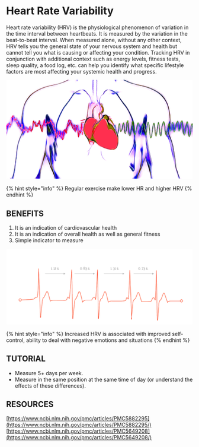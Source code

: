 # Heart Rate Variability

Heart rate variability \(HRV\) is the physiological phenomenon of variation in the time interval between heartbeats. It is measured by the variation in the beat-to-beat interval. When measured alone, without any other context, HRV tells you the general state of your nervous system and health but cannot tell you what is causing or affecting your condition. Tracking HRV in conjunction with additional context such as energy levels, fitness tests, sleep quality, a food log, etc. can help you identify what specific lifestyle factors are most affecting your systemic health and progress.

![](../.gitbook/assets/heartrate_variability_cover.JPG)

{% hint style="info" %}
Regular exercise make lower HR and higher HRV
{% endhint %}

## BENEFITS

1. It is an indication of cardiovascular health
2. It is an indication of overall health as well as general fitness
3. Simple indicator to measure

![The heart constantly changing the length of time between each beat](../.gitbook/assets/heartrate_variability_graph.png)

{% hint style="info" %}
Increased HRV is associated with improved self-control, ability to deal with negative emotions and situations
{% endhint %}

## TUTORIAL

* Measure 5+ days per week.
* Measure in the same position at the same time of day \(or understand the effects of these differences\).

## RESOURCES

[https://www.ncbi.nlm.nih.gov/pmc/articles/PMC5882295](https://www.ncbi.nlm.nih.gov/pmc/articles/PMC5882295/)  
[https://www.ncbi.nlm.nih.gov/pmc/articles/PMC5649208](https://www.ncbi.nlm.nih.gov/pmc/articles/PMC5649208/)  


